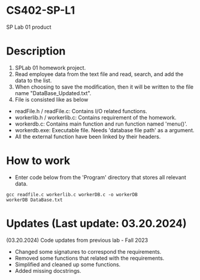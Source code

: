 # CS402-SP-L1
SP Lab 01 product
# Description
1.  SPLab 01 homework project. 
2.  Read employee data from the text file and read, search, and add the data to the list.
3.  When choosing to save the modification, then it will be written to the file name "DataBase_Updated.txt".
4.  File is consisted like as below
- readFile.h / readFile.c: Contains I/O related functions.
- workerlib.h / workerlib.c: Contains requirement of the homework.
- workerdb.c: Contains main function and run function named 'menu()'.
- workerdb.exe: Executable file. Needs 'database file path' as a argument.
- All the external function have been linked by their headers.
# How to work
- Enter code below from the 'Program' directory that stores all relevant data.
```
gcc readfile.c workerlib.c workerDB.c -o workerDB
workerDB DataBase.txt
```
# Updates (Last update: 03.20.2024)
(03.20.2024) Code updates from previous lab - Fall 2023
- Changed some signatures to correspond the requirements.
- Removed some functions that related with the requirements.
- Simplified and cleaned up some functions.
- Added missing docstrings.